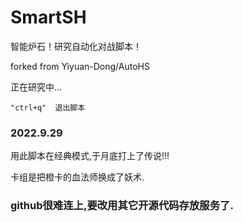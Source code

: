 # SmartSH
智能炉石！研究自动化对战脚本！

forked from Yiyuan-Dong/AutoHS

正在研究中...

`"ctrl+q"  退出脚本`

### 2022.9.29
用此脚本在经典模式,于月底打上了传说!!!

卡组是把橙卡的血法师换成了妖术.



### github很难连上,要改用其它开源代码存放服务了.

